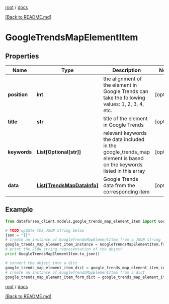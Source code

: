 [root](./../ "root") / [docs](./ "docs")

[[Back to README.md]](./../README.md "[Back to README.md]")

# GoogleTrendsMapElementItem

## Properties

Name | Type | Description | Notes
------------ | ------------- | ------------- | -------------
**position** | **int** | the alignment of the element in Google Trends can take the following values: 1, 2, 3, 4, etc. | [optional]
**title** | **str** | title of the element in Google Trends | [optional]
**keywords** | **List[Optional[str]]** | relevant keywords the data included in the google_trends_map element is based on the keywords listed in this array | [optional]
**data** | [**List[TrendsMapDataInfo]**](TrendsMapDataInfo.md) | Google Trends data from the corresponding item | [optional]

## Example

```python
from dataforseo_client.models.google_trends_map_element_item import GoogleTrendsMapElementItem

# TODO update the JSON string below
json = "{}"
# create an instance of GoogleTrendsMapElementItem from a JSON string
google_trends_map_element_item_instance = GoogleTrendsMapElementItem.from_json(json)
# print the JSON string representation of the object
print GoogleTrendsMapElementItem.to_json()

# convert the object into a dict
google_trends_map_element_item_dict = google_trends_map_element_item_instance.to_dict()
# create an instance of GoogleTrendsMapElementItem from a dict
google_trends_map_element_item_form_dict = google_trends_map_element_item.from_dict(google_trends_map_element_item_dict)
```

  

[root](./../ "root") / [docs](./ "docs")

[[Back to README.md]](./../README.md "[Back to README.md]")